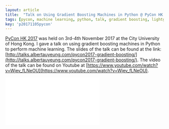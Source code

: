 ```yaml
---
layout: article
title:  "Talk on Using Gradient Boosting Machines in Python @ PyCon HK 2017"
tags: [pycon, machine learning, python, talk, gradient boosting, lightgbm]
key: 'p20171105pycon'
---
```


[PyCon HK 2017](http://pycon.hk/2017/) was held on 3rd-4th November 2017 at the City University of Hong Kong. I gave a talk on using gradient boosting machines in Python to perform machine learning. The slides of the talk can be found at the link: [http://talks.albertauyeung.com/pycon2017-gradient-boosting/](http://talks.albertauyeung.com/pycon2017-gradient-boosting/). The video of the talk can be found on Youtube at [https://www.youtube.com/watch?v=Wjev_fLNeOU](https://www.youtube.com/watch?v=Wjev_fLNeOU).

<div class="container">
<iframe src="//www.youtube.com/embed/Wjev_fLNeOU" 
frameborder="0" allowfullscreen class="video"></iframe>
</div>
